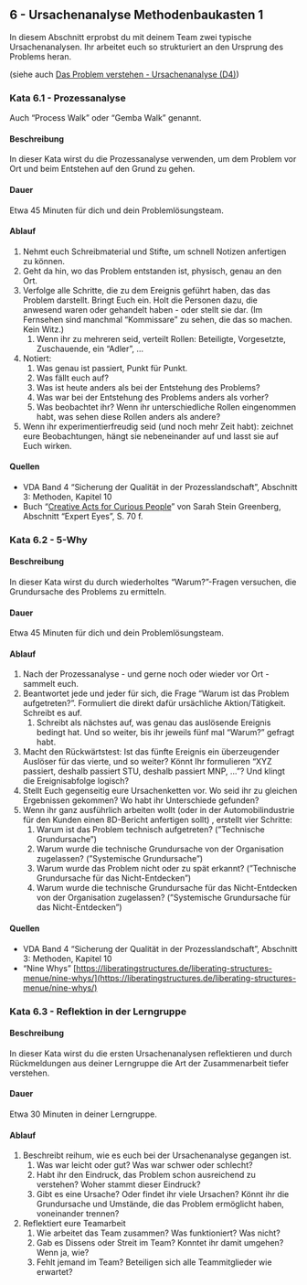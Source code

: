 ## 6 - Ursachenanalyse Methodenbaukasten 1

In diesem Abschnitt erprobst du mit deinem Team zwei typische Ursachenanalysen. Ihr arbeitet euch so strukturiert an den Ursprung des Problems heran.

(siehe auch [Das Problem verstehen - Ursachenanalyse (D4)](1-0-Grundlagen.md#das-problem-verstehen---ursachenanalyse-d4))

### Kata 6.1 - Prozessanalyse

Auch “Process Walk” oder “Gemba Walk” genannt.

#### Beschreibung

In dieser Kata wirst du die Prozessanalyse verwenden, um dem Problem vor Ort und beim Entstehen auf den Grund zu gehen. 

#### Dauer

Etwa 45 Minuten für dich und dein Problemlösungsteam.

#### Ablauf

1. Nehmt euch Schreibmaterial und Stifte, um schnell Notizen anfertigen zu können.
2. Geht da hin, wo das Problem entstanden ist, physisch, genau an den Ort.
3. Verfolge alle Schritte, die zu dem Ereignis geführt haben, das das Problem darstellt. Bringt Euch ein. Holt die Personen dazu, die anwesend waren oder gehandelt haben - oder stellt sie dar.
(Im Fernsehen sind manchmal “Kommissare” zu sehen, die das so machen. Kein Witz.)
    1. Wenn ihr zu mehreren seid, verteilt Rollen: Beteiligte, Vorgesetzte, Zuschauende, ein “Adler”, …
4. Notiert:
    1. Was genau ist passiert, Punkt für Punkt.
    2. Was fällt euch auf?
    3. Was ist heute anders als bei der Entstehung des Problems?
    4. Was war bei der Entstehung des Problems anders als vorher?
    5. Was beobachtet ihr? Wenn ihr unterschiedliche Rollen eingenommen habt, was sehen diese Rollen anders als andere?
5. Wenn ihr experimentierfreudig seid (und noch mehr Zeit habt): zeichnet eure Beobachtungen, hängt sie nebeneinander auf und lasst sie auf Euch wirken.

#### Quellen

- VDA Band 4 “Sicherung der Qualität in der Prozesslandschaft”, Abschnitt 3: Methoden, Kapitel 10
- Buch “[Creative Acts for Curious People](https://dschool.stanford.edu/book-collections/creative-acts-for-curious-people)” von Sarah Stein Greenberg, Abschnitt “Expert Eyes”, S. 70 f.

### Kata 6.2 - 5-Why

#### Beschreibung

In dieser Kata wirst du durch wiederholtes “Warum?”-Fragen versuchen, die Grundursache des Problems zu ermitteln. 

#### Dauer

Etwa 45 Minuten für dich und dein Problemlösungsteam.

#### Ablauf

1. Nach der Prozessanalyse - und gerne noch oder wieder vor Ort - sammelt euch.
2. Beantwortet jede und jeder für sich, die Frage “Warum ist das Problem aufgetreten?”. Formuliert die direkt dafür ursächliche Aktion/Tätigkeit. Schreibt es auf.
    1. Schreibt als nächstes auf, was genau das auslösende Ereignis bedingt hat. Und so weiter, bis ihr jeweils fünf mal “Warum?” gefragt habt.
3. Macht den Rückwärtstest: Ist das fünfte Ereignis ein überzeugender Auslöser für das vierte, und so weiter? Könnt Ihr formulieren “XYZ passiert, deshalb passiert STU, deshalb passiert MNP, …”? Und klingt die Ereignisabfolge logisch?
4. Stellt Euch gegenseitig eure Ursachenketten vor. Wo seid ihr zu gleichen Ergebnissen gekommen? Wo habt ihr Unterschiede gefunden?
5. Wenn ihr ganz ausführlich arbeiten wollt (oder in der Automobilindustrie für den Kunden einen 8D-Bericht anfertigen sollt) , erstellt vier Schritte:
    1. Warum ist das Problem technisch aufgetreten? (”Technische Grundursache”)
    2. Warum wurde die technische Grundursache von der Organisation zugelassen? (”Systemische Grundursache”)
    3. Warum wurde das Problem nicht oder zu spät erkannt? (”Technische Grundursache für das Nicht-Entdecken”)
    4. Warum wurde die technische Grundursache für das Nicht-Entdecken von der Organisation zugelassen? (”Systemische Grundursache für das Nicht-Entdecken”)

#### Quellen

- VDA Band 4 “Sicherung der Qualität in der Prozesslandschaft”, Abschnitt 3: Methoden, Kapitel 10
- “Nine Whys” [https://liberatingstructures.de/liberating-structures-menue/nine-whys/](https://liberatingstructures.de/liberating-structures-menue/nine-whys/)

### Kata 6.3 - Reflektion in der Lerngruppe

#### Beschreibung

In dieser Kata wirst du die ersten Ursachenanalysen reflektieren und durch Rückmeldungen aus deiner Lerngruppe die Art der Zusammenarbeit tiefer verstehen.

#### Dauer

Etwa 30 Minuten in deiner Lerngruppe.

#### Ablauf

1. Beschreibt reihum, wie es euch bei der Ursachenanalyse gegangen ist.
    1. Was war leicht oder gut? Was war schwer oder schlecht?
    2. Habt ihr den Eindruck, das Problem schon ausreichend zu verstehen? Woher stammt dieser Eindruck?
    3. Gibt es eine Ursache? Oder findet ihr viele Ursachen? Könnt ihr die Grundursache und Umstände, die das Problem ermöglicht haben, voneinander trennen?
2. Reflektiert eure Teamarbeit
    1. Wie arbeitet das Team zusammen? Was funktioniert? Was nicht?
    2. Gab es Dissens oder Streit im Team? Konntet ihr damit umgehen? Wenn ja, wie?
    3. Fehlt jemand im Team? Beteiligen sich alle Teammitglieder wie erwartet?
